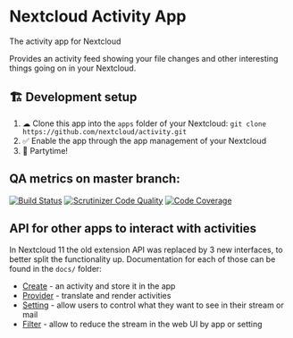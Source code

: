 # Nextcloud Activity App

The activity app for Nextcloud

Provides an activity feed showing your file changes and other interesting things
going on in your Nextcloud.

## 🏗 Development setup
1. ☁ Clone this app into the `apps` folder of your Nextcloud: `git clone https://github.com/nextcloud/activity.git`
2. ✅ Enable the app through the app management of your Nextcloud
3. 🎉 Partytime!

## QA metrics on master branch:

[![Build Status](https://travis-ci.org/nextcloud/activity.svg?branch=master)](https://travis-ci.org/nextcloud/activity/branches)
[![Scrutinizer Code Quality](https://scrutinizer-ci.com/g/nextcloud/activity/badges/quality-score.png?b=master)](https://scrutinizer-ci.com/g/nextcloud/activity/?branch=master)
[![Code Coverage](https://scrutinizer-ci.com/g/nextcloud/activity/badges/coverage.png?b=master)](https://scrutinizer-ci.com/g/nextcloud/activity/?branch=master)

## API for other apps to interact with activities

In Nextcloud 11 the old extension API was replaced by 3 new interfaces, to better split the functionality up. Documentation for each of those can be found in the `docs/` folder:

* [Create](docs/create.md) - an activity and store it in the app
* [Provider](docs/provider.md) - translate and render activities
* [Setting](docs/setting.md) - allow users to control what they want to see in their stream or mail
* [Filter](docs/filter.md) - allow to reduce the stream in the web UI by app or setting
